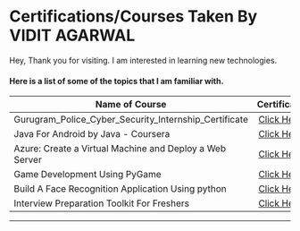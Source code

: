 # Certifications/Courses Taken By VIDIT AGARWAL

Hey, Thank you for visiting. I am interested in learning new technologies. 

#### Here is a list of some of the topics that I am familiar with.
| Name of Course  | Certificate |
| --------------- |:-------------:|
|Gurugram_Police_Cyber_Security_Internship_Certificate | [Click Here](https://github.com/erviditagarwal/Certifications/blob/main/Gurugram_Police_Cyber_Security_Internship_Certificate.jpg)|
|Java For Android by Java - Coursera | [Click Here](https://www.coursera.org/account/accomplishments/verify/KSE34KYL5GXG)|
|Azure: Create a Virtual Machine and Deploy a Web Server| [Click Here](https://www.coursera.org/account/accomplishments/verify/P7PQ695K4WEF)|
|Game Development Using PyGame| [Click Here](https://www.guvi.in/verify-certificate?id=24l938wi16d830v1ef)|
|Build A Face Recognition Application Using python| [Click Here](https://www.guvi.in/verify-certificate?id=r319zu1316N81g2568)|
|Interview Preparation Toolkit For Freshers| [Click Here](https://www.guvi.in/verify-certificate?id=q26g18oeMv6h061255)|

----------------------------------


